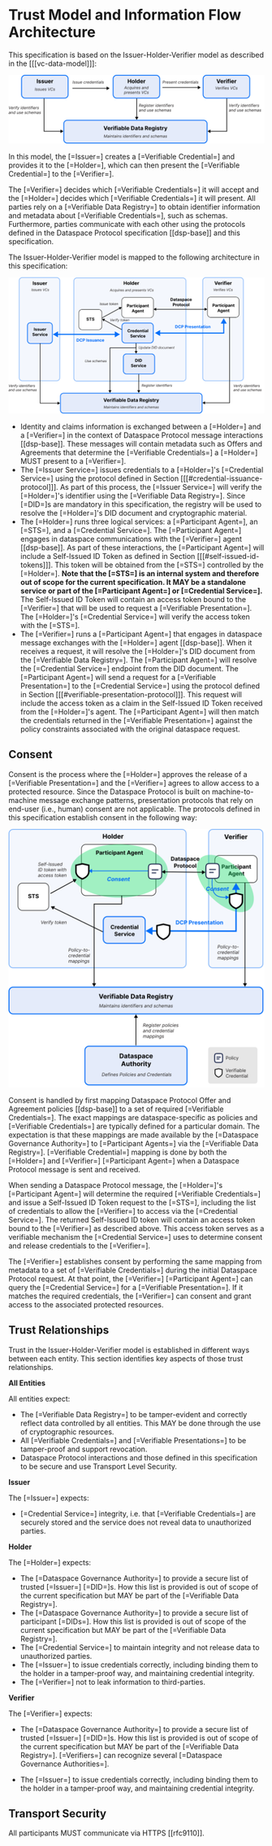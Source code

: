 # Trust Model and Information Flow Architecture

This specification is based on the Issuer-Holder-Verifier model as described in the [[[vc-data-model]]]:

![alt text 2](specifications/issuer-holder-verifier-model.svg "The Issuer-Holder-Verifier Model")

In this model, the [=Issuer=] creates a [=Verifiable Credential=] and provides it to the [=Holder=], which can then
present the [=Verifiable Credential=] to the [=Verifier=].

The [=Verifier=] decides which [=Verifiable Credentials=] it will accept and the [=Holder=] decides
which [=Verifiable Credentials=] it will present. All parties rely on a [=Verifiable Data Registry=] to obtain
identifier information and metadata about [=Verifiable Credentials=], such as
schemas. Furthermore, parties communicate with each other using the protocols defined in the Dataspace Protocol
specification [[dsp-base]] and this specification.

The Issuer-Holder-Verifier model is mapped to the following architecture in this specification:

![alt text 2](specifications/participant-agent-model.svg "Information Flow Architecture")

- Identity and claims information is exchanged between a [=Holder=] and a [=Verifier=] in the context of Dataspace
  Protocol message interactions [[dsp-base]]. These messages will contain metadata such as Offers and Agreements that
  determine the [=Verifiable Credentials=] a [=Holder=] MUST present to a [=Verifier=].
- The [=Issuer Service=] issues credentials to a [=Holder=]'s [=Credential Service=] using the protocol defined in
  Section [[[#credential-issuance-protocol]]]. As part of this process, the [=Issuer Service=] will verify
  the [=Holder=]'s identifier using the [=Verifiable Data Registry=]. Since [=DID=]s are mandatory in this
  specification, the registry will be used to resolve the [=Holder=]'s DID document and cryptographic material.
- The [=Holder=] runs three logical services: a [=Participant Agent=], an [=STS=], and a [=Credential Service=].
  The [=Participant Agent=] engages in dataspace communications with the [=Verifier=] agent [[dsp-base]]. As part of
  these interactions, the [=Participant Agent=] will include a Self-Issued ID Token as defined in
  Section [[[#self-issued-id-tokens]]]. This token will be obtained from the [=STS=] controlled by the [=Holder=].
  **Note that the [=STS=] is an internal system and therefore out of scope for the current specification. It MAY be a
  standalone service or part of the [=Participant Agent=] or [=Credential Service=].** The Self-Issued ID Token will
  contain an access token bound to the [=Verifier=] that will be used to request a [=Verifiable Presentation=].
  The [=Holder=]'s [=Credential Service=] will verify the access token with the [=STS=].
- The [=Verifier=] runs a [=Participant Agent=] that engages in dataspace message exchanges with the [=Holder=]
  agent [[dsp-base]]. When it receives a request, it will resolve the [=Holder=]'s DID document from
  the [=Verifiable Data Registry=]. The [=Participant Agent=] will resolve the [=Credential Service=] endpoint from the
  DID document. The [=Participant Agent=] will send a request for a [=Verifiable Presentation=] to
  the [=Credential Service=] using the protocol defined in Section [[[#verifiable-presentation-protocol]]]. This
  request will include the access token as a claim in the Self-Issued ID Token received from the [=Holder=]'s agent.
  The [=Participant Agent=] will then match the credentials returned in the [=Verifiable Presentation=] against the
  policy constraints associated with the original dataspace request.

## Consent

Consent is the process where the [=Holder=] approves the release of a [=Verifiable Presentation=] and the [=Verifier=]
agrees to allow access to a protected resource. Since the Dataspace Protocol is built on machine-to-machine message
exchange patterns, presentation protocols that rely on end-user (i.e., human) consent are not applicable. The protocols
defined in this specification establish consent in the following way:

![alt text 3](specifications/consent-model.svg "Consent in the Decentralized Claims Protocol")

Consent is handled by first mapping Dataspace Protocol Offer and Agreement policies [[dsp-base]] to a set of
required [=Verifiable Credentials=]. The exact mappings are dataspace-specific as policies
and [=Verifiable Credentials=] are typically defined for a particular domain. The expectation is that these mappings are
made available by the [=Dataspace Governance Authority=] to [=Participant Agents=] via
the [=Verifiable Data Registry=]. [=Verifiable Credential=] mapping is done by both the [=Holder=]
and [=Verifier=] [=Participant Agent=] when a Dataspace Protocol message is sent and received.

When sending a Dataspace Protocol message, the [=Holder=]'s [=Participant Agent=] will determine the required
[=Verifiable Credentials=] and issue a Self-Issued ID Token request to the [=STS=], including the list of credentials to
allow the [=Verifier=] to access via the [=Credential Service=]. The returned Self-Issued ID token will contain an
access token bound to the [=Verifier=] as described above. This access token serves as a verifiable mechanism
the [=Credential Service=] uses to determine consent and release credentials to the [=Verifier=].

The [=Verifier=] establishes consent by performing the same mapping from metadata to a set
of [=Verifiable Credentials=] during the initial Dataspace Protocol request. At that point,
the [=Verifier=] [=Participant Agent=] can query the [=Credential Service=] for a [=Verifiable Presentation=]. If it
matches the required credentials, the [=Verifier=] can consent and grant access to the associated protected resources.

## Trust Relationships

Trust in the Issuer-Holder-Verifier model is established in different ways between each entity. This section identifies
key aspects of those trust relationships.

**All Entities**

All entities expect:

- The [=Verifiable Data Registry=] to be tamper-evident and correctly reflect data controlled by all entities. This MAY
  be done through the use of cryptographic resources.
- All [=Verifiable Credentials=] and [=Verifiable Presentations=] to be tamper-proof and support revocation.
- Dataspace Protocol interactions and those defined in this specification to be secure and use Transport Level
  Security.

**Issuer**

The [=Issuer=] expects:

- [=Credential Service=] integrity, i.e. that [=Verifiable Credentials=] are securely stored and the service does not
  reveal data to unauthorized parties.

**Holder**

The [=Holder=] expects:

- The [=Dataspace Governance Authority=] to provide a secure list of trusted [=Issuer=] [=DID=]s. How this list is provided is out
  of scope of the current specification but MAY be part of the [=Verifiable Data Registry=].
- The [=Dataspace Governance Authority=] to provide a secure list of participant [=DIDs=]. How this list is provided is out
  of scope of the current specification but MAY be part of the [=Verifiable Data Registry=].
- The [=Credential Service=] to maintain integrity and not release data to unauthorized parties.
- The [=Issuer=] to issue credentials correctly, including binding them to the holder in a tamper-proof way, and
  maintaining credential integrity.
- The [=Verifier=] not to leak information to third-parties.

**Verifier**

The [=Verifier=] expects:

- The [=Dataspace Governance Authority=] to provide a secure list of trusted [=Issuer=] [=DID=]s. How this list is provided is out
  of scope of the current specification but MAY be part of the [=Verifiable Data Registry=]. [=Verifiers=] can
  recognize several [=Dataspace Governance Authorities=].

- The [=Issuer=] to issue credentials correctly, including binding them to the holder in a tamper-proof way, and
  maintaining credential integrity.

## Transport Security

All participants MUST communicate via HTTPS [[rfc9110]].
